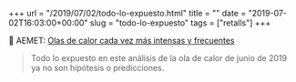 +++
url = "/2019/07/02/todo-lo-expuesto.html"
title = ""
date = "2019-07-02T16:03:00+00:00"
slug = "todo-lo-expuesto"
tags = ["retalls"]
+++

📎 AEMET: [Olas de calor cada vez más intensas y frecuentes](http://www.aemet.es/es/noticias/2019/07/Olas_de_calor_mas_intensas_y_frecuentes)

> Todo lo expuesto en este análisis de la ola de calor de junio de 2019 ya no son hipótesis o predicciones.
